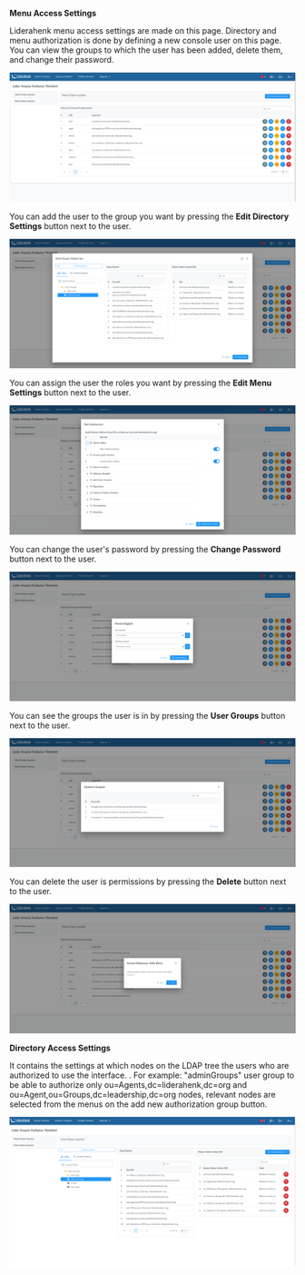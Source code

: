 **Menu Access Settings**

Liderahenk menu access settings are made on this page. Directory and menu authorization is done by defining a new console user on this page.
You can view the groups to which the user has been added, delete them, and change their password.


[![Arayüz Erişim Ayarları](../images/consoleUserSettings/consoleUserSettings.png)](../images/consoleUserSettings/consoleUserSettings.png)

You can add the user to the group you want by pressing the **Edit Directory Settings** button next to the user. 

[![Dizin Erişim Ayarları](../images/consoleUserSettings/consoleUserDirectoryPermisson.png)](../images/consoleUserSettings/consoleUserDirectoryPermisson.png)

You can assign the user the roles you want by pressing the **Edit Menu Settings** button next to the user.

[![Rol Ayarları](../images/consoleUserSettings/consoleUserRolesSettings.png)](../images/consoleUserSettings/consoleUserRolesSettings.png)

You can change the user's password by pressing the **Change Password** button next to the user.

[![Parola Değiştir](../images/consoleUserSettings/consoleUserPasswordChange.png)](../images/consoleUserSettings/consoleUserPasswordChange.png)

You can see the groups the user is in by pressing the **User Groups** button next to the user.

[![Kullanıcı Grup](../images/consoleUserSettings/consoleUserGroup.png)](../images/consoleUserSettings/consoleUserGroup.png)

You can delete the user is permissions by pressing the **Delete** button next to the user.

[![Kullanıcı Sil](../images/consoleUserSettings/consoleUserDelete.png)](../images/consoleUserSettings/consoleUserDelete.png)



**Directory Access Settings**

It contains the settings at which nodes on the LDAP tree the users who are authorized to use the interface. . For example: "adminGroups" user group to be able to authorize only ou=Agents,dc=liderahenk,dc=org and ou=Agent,ou=Groups,dc=leadership,dc=org
nodes, relevant nodes are selected from the menus on the add new authorization group button.

[![Arayüz Erişim Ayarları](../images/consoleUserSettings/consoleUserAccessSettingsGroups.png)](../images/consoleUserSettings/consoleUserAccessSettingsGroups.png)
<link href=/lider3.0/assets/style.css rel=stylesheet></link>
